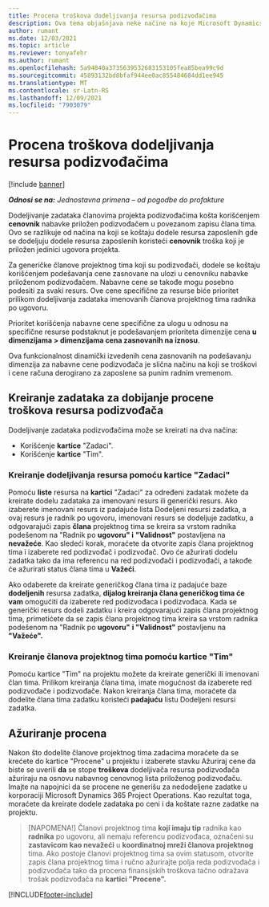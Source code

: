 ```yaml
---
title: Procena troškova dodeljivanja resursa podizvođačima
description: Ova tema objašnjava neke načine na koje Microsoft Dynamics 365 Project Operations izračunava procenu troškova dodeljivanja resursa podizvođačima.
author: rumant
ms.date: 12/03/2021
ms.topic: article
ms.reviewer: tonyafehr
ms.author: rumant
ms.openlocfilehash: 5a94840a3735639532683153105fea85bea99c9d
ms.sourcegitcommit: 45893132bd8bfaf944ee0ac855484684dd1ee945
ms.translationtype: MT
ms.contentlocale: sr-Latn-RS
ms.lasthandoff: 12/09/2021
ms.locfileid: "7903079"
---
```

# <a name="cost-estimation-of-subcontracted-resource-assignments"></a>Procena troškova dodeljivanja resursa podizvođačima

[!include [banner](../../includes/dataverse-preview.md)]

_**Odnosi se na:** Jednostavna primena – od pogodbe do profakture_

Dodeljivanje zadataka članovima projekta podizvođačima košta korišćenjem **cenovnik** nabavke priložen podizvođačem u povezanom zapisu člana tima. Ovo se razlikuje od načina na koji se koštaju dodele resursa zaposlenih gde se dodeljuju dodele resursa zaposlenih koristeći **cenovnik** troška koji je priložen jedinici ugovora projekta. 

Za generičke članove projektnog tima koji su podizvođači, dodele se koštaju korišćenjem podešavanja cene zasnovane na ulozi u cenovniku nabavke priloženom podizvođačem. Nabavne cene se takođe mogu posebno podesiti za svaki resurs. Ove cene specifične za resurse biće prioritet prilikom dodeljivanja zadataka imenovanih članova projektnog tima radnika po ugovoru. 

Prioritet korišćenja nabavne cene specifične za ulogu u odnosu na specifične resurse podstaknut je podešavanjem prioriteta dimenzije cena **u dimenzijama > dimenzijama cena zasnovanih na iznosu**.

Ova funkcionalnost dinamički izvedenih cena zasnovanih na podešavanju dimenzija za nabavne cene podizvođača je slična načinu na koji se troškovi i cene računa derogirano za zaposlene sa punim radnim vremenom. 

## <a name="creating-task-assignments-for-getting-cost-estimates-of-subcontractor-resources"></a>Kreiranje zadataka za dobijanje procene troškova resursa podizvođača

Dodeljivanje zadataka podizvođačima može se kreirati na dva načina: 
- Korišćenje **kartice** "Zadaci".
- Korišćenje **kartice** "Tim".

### <a name="creating-resources-assignments-using-the-tasks-tab"></a>Kreiranje dodeljivanja resursa pomoću kartice "Zadaci"
Pomoću **liste** resursa na **kartici** "Zadaci" za određeni zadatak možete da kreirate dodelu zadataka za imenovani resurs ili generički resurs. Ako izaberete imenovani resurs iz padajuće lista Dodeljeni resursi zadatka, a ovaj resurs je radnik po ugovoru, imenovani resurs se dodeljuje zadatku, a odgovarajući zapis **člana** projektnog tima se kreira sa vrstom radnika podešenom na "Radnik po **ugovoru" i** **"Validnost"** postavljena na **nevažeće**. Kao sledeći korak, moraćete da otvorite zapis člana projektnog tima i izaberete red podizvođač i podizvođač. Ovo će ažurirati dodelu zadatka tako da ima referencu na red podizvođači i podizvođači, a takođe će ažurirati status člana tima u **Važeći**.

Ako odaberete da kreirate generičkog člana tima iz padajuće baze **dodeljenih** resursa zadatka, **dijalog kreiranja člana generičkog tima će vam** omogućiti da izaberete red podizvođaca i podizvođaca. Kada se generički resurs dodeli zadatku i kreira odgovarajući zapis člana projektnog tima, primetićete da se zapis člana projektnog tima kreira sa vrstom radnika podešenom na "Radnik po **ugovoru"** **i "Validnost"** postavljenu na **"Važeće".**

### <a name="creating-project-team-members-using-the-team-tab"></a>Kreiranje članova projektnog tima pomoću kartice "Tim"
Pomoću kartice "Tim" na projektu možete da kreirate generički ili imenovani član tima. Prilikom kreiranja člana tima, imate mogućnost da izaberete red podizvođače i podizvođače. Nakon kreiranja člana tima, moraćete da dodelite člana tima zadatku koristeći **padajuću** listu Dodeljeni resursi zadatka. 

## <a name="updating-estimates"></a>Ažuriranje procena
Nakon što dodelite članove projektnog tima zadacima moraćete da se krećete do kartice "Procene" u projektu i izaberete stavku Ažuriraj cene da biste se uverili **da** se stope **troškova** dodeljivača resursa podizvođača ažuriraju na osnovu nabavnog cenovnog lista priloženog podizvođaču. Imajte na napojnici da se procene ne generišu za nedodeljene zadatke u korporaciji Microsoft Dynamics 365 Project Operations. Kao rezultat toga, moraćete da kreirate dodele zadataka po ceni i da koštate razne zadatke na projektu. 

> [NAPOMENA!] Članovi projektnog tima **koji imaju tip** radnika kao **radnika** po ugovoru, ali nemaju referencu podizvođaca, označeni su **zastavicom kao nevažeći** u **koordinatnoj mreži članova projektnog** tima. Ako postoje članovi projektnog tima sa ovim statusom, otvorite zapis člana projektnog tima i ručno ažurirajte polja reda podizvođača i podizvođača tako da procena finansijskih troškova tačno odražava trošak podizvođača na **kartici "Procene".** 


[!INCLUDE[footer-include](../../includes/footer-banner.md)]
